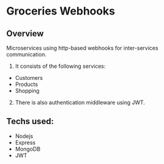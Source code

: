 # Groceries Webhooks

## Overview

Microservices using http-based webhooks for inter-services communication.

1. It consists of the following services:

- Customers
- Products
- Shopping

2. There is also authentication middleware using JWT.

## Techs used:

- Nodejs
- Express
- MongoDB
- JWT
